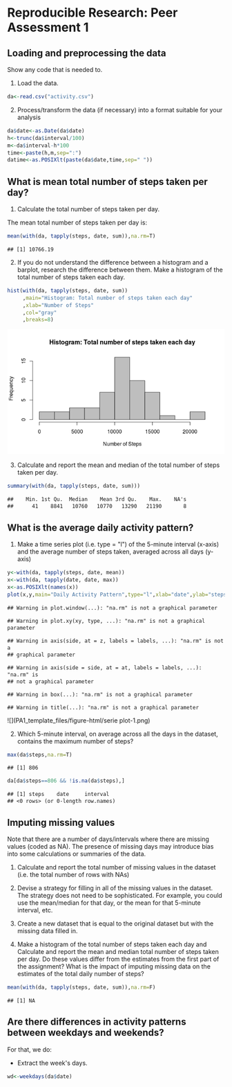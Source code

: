 # Reproducible Research: Peer Assessment 1
## Loading and preprocessing the data
Show any code that is needed to.

1. Load the data.


```r
da<-read.csv("activity.csv")
```

2. Process/transform the data (if necessary) into a format suitable for your analysis

```r
da$date<-as.Date(da$date)
h<-trunc(da$interval/100)
m<-da$interval-h*100
time<-paste(h,m,sep=":")
datime<-as.POSIXlt(paste(da$date,time,sep=" "))
```

## What is mean total number of steps taken per day?
1. Calculate the total number of steps taken per day.

The mean total number of steps taken per day is:

```r
mean(with(da, tapply(steps, date, sum)),na.rm=T)
```

```
## [1] 10766.19
```

2. If you do not understand the difference between a histogram and a barplot, research the difference between them. Make a histogram of the total number of steps taken each day.


```r
hist(with(da, tapply(steps, date, sum))
     ,main="Histogram: Total number of steps taken each day"
     ,xlab="Number of Steps"
     ,col="gray"
     ,breaks=8)
```

![](PA1_template_files/figure-html/histograma-1.png) 

3. Calculate and report the mean and median of the total number of steps taken per day.


```r
summary(with(da, tapply(steps, date, sum)))
```

```
##    Min. 1st Qu.  Median    Mean 3rd Qu.    Max.    NA's 
##      41    8841   10760   10770   13290   21190       8
```

## What is the average daily activity pattern?

1. Make a time series plot (i.e. type = "l") of the 5-minute interval (x-axis) and the average number of steps taken, averaged across all days (y-axis)


```r
y<-with(da, tapply(steps, date, mean))
x<-with(da, tapply(date, date, max))
x<-as.POSIXlt(names(x))
plot(x,y,main="Daily Activity Pattern",type="l",xlab="date",ylab="steps",na.rm=T)
```

```
## Warning in plot.window(...): "na.rm" is not a graphical parameter
```

```
## Warning in plot.xy(xy, type, ...): "na.rm" is not a graphical parameter
```

```
## Warning in axis(side, at = z, labels = labels, ...): "na.rm" is not a
## graphical parameter
```

```
## Warning in axis(side = side, at = at, labels = labels, ...): "na.rm" is
## not a graphical parameter
```

```
## Warning in box(...): "na.rm" is not a graphical parameter
```

```
## Warning in title(...): "na.rm" is not a graphical parameter
```

![](PA1_template_files/figure-html/serie plot-1.png) 

2. Which 5-minute interval, on average across all the days in the dataset, contains the maximum number of steps?


```r
max(da$steps,na.rm=T)
```

```
## [1] 806
```

```r
da[da$steps==806 && !is.na(da$steps),]
```

```
## [1] steps    date     interval
## <0 rows> (or 0-length row.names)
```


## Imputing missing values

Note that there are a number of days/intervals where there are missing values (coded as NA). The presence of missing days may introduce bias into some calculations or summaries of the data.

1. Calculate and report the total number of missing values in the dataset (i.e. the total number of rows with NAs)

2. Devise a strategy for filling in all of the missing values in the dataset. The strategy does not need to be sophisticated. For example, you could use the mean/median for that day, or the mean for that 5-minute interval, etc.

3. Create a new dataset that is equal to the original dataset but with the missing data filled in.

4. Make a histogram of the total number of steps taken each day and Calculate and report the mean and median total number of steps taken per day. Do these values differ from the estimates from the first part of the assignment? What is the impact of imputing missing data on the estimates of the total daily number of steps?


```r
mean(with(da, tapply(steps, date, sum)),na.rm=F)
```

```
## [1] NA
```

## Are there differences in activity patterns between weekdays and weekends?
For that, we do:
* Extract the week's days.

```r
wd<-weekdays(da$date)
```


